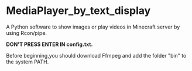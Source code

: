 # MediaPlayer_by_text_display
A Python software to show images or play videos in Minecraft server by using Rcon/pipe.

**DON'T PRESS ENTER IN config.txt.**

Before beginning,you should download Ffmpeg and add the folder "bin" to the system PATH.
